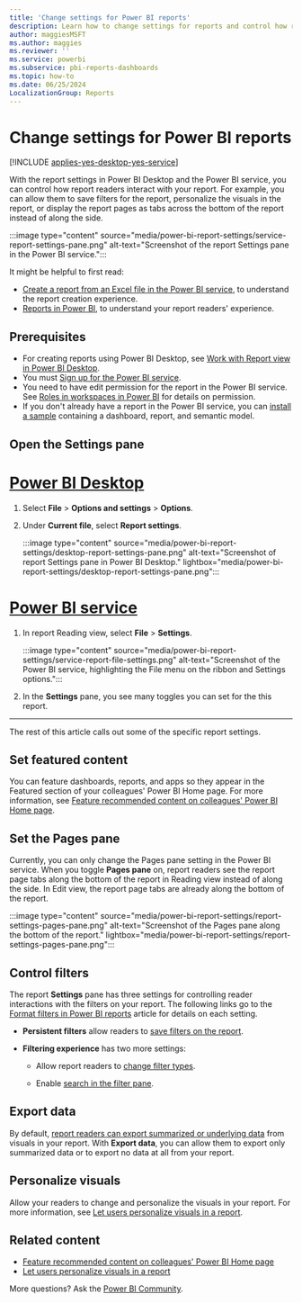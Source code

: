 ```yaml
---
title: 'Change settings for Power BI reports'
description: Learn how to change settings for reports and control how report readers interact with your reports in Power BI Desktop and the Power BI service.
author: maggiesMSFT
ms.author: maggies
ms.reviewer: ''
ms.service: powerbi
ms.subservice: pbi-reports-dashboards
ms.topic: how-to
ms.date: 06/25/2024
LocalizationGroup: Reports
---
```

# Change settings for Power BI reports

[!INCLUDE [applies-yes-desktop-yes-service](../includes/applies-yes-desktop-yes-service.md)]

With the report settings in Power BI Desktop and the Power BI service, you can control how report readers interact with your report. For example, you can allow them to save filters for the report, personalize the visuals in the report, or display the report pages as tabs across the bottom of the report instead of along the side.

:::image type="content" source="media/power-bi-report-settings/service-report-settings-pane.png" alt-text="Screenshot of the report Settings pane in the Power BI service.":::

It might be helpful to first read:

- [Create a report from an Excel file in the Power BI service](service-report-create-new.md), to understand the report creation experience.
- [Reports in Power BI](../consumer/end-user-reports.md), to understand your report readers' experience.

## Prerequisites

- For creating reports using Power BI Desktop, see [Work with Report view in Power BI Desktop](desktop-report-view.md).
- You must [Sign up for the Power BI service](../fundamentals/service-self-service-signup-for-power-bi.md).
- You need to have edit permission for the report in the Power BI service. See [Roles in workspaces in Power BI](../collaborate-share/service-roles-new-workspaces.md) for details on permission.
- If you don't already have a report in the Power BI service, you can [install a sample](sample-datasets.md#install-built-in-samples) containing a dashboard, report, and semantic model.

## Open the Settings pane

# [Power BI Desktop](#tab/powerbi-desktop)

1. Select **File** > **Options and settings** > **Options**.
1. Under **Current file**, select **Report settings**.

    :::image type="content" source="media/power-bi-report-settings/desktop-report-settings-pane.png" alt-text="Screenshot of report Settings pane in Power BI Desktop." lightbox="media/power-bi-report-settings/desktop-report-settings-pane.png":::

# [Power BI service](#tab/powerbi-service)

1. In report Reading view, select **File** > **Settings**.

    :::image type="content" source="media/power-bi-report-settings/service-report-file-settings.png" alt-text="Screenshot of the Power BI service, highlighting the File menu on the ribbon and Settings options.":::

1. In the **Settings** pane, you see many toggles you can set for the this report.

---

The rest of this article calls out some of the specific report settings.

## Set featured content

You can feature dashboards, reports, and apps so they appear in the Featured section of your colleagues' Power BI Home page. For more information, see [Feature recommended content on colleagues' Power BI Home page](../collaborate-share/service-featured-content.md).

## Set the Pages pane

Currently, you can only change the Pages pane setting in the Power BI service. When you toggle **Pages pane** on, report readers see the report page tabs along the bottom of the report in Reading view instead of along the side. In Edit view, the report page tabs are already along the bottom of the report.

:::image type="content" source="media/power-bi-report-settings/report-settings-pages-pane.png" alt-text="Screenshot of the Pages pane along the bottom of the report." lightbox="media/power-bi-report-settings/report-settings-pages-pane.png":::

## Control filters

The report **Settings** pane has three settings for controlling reader interactions with the filters on your report. The following links go to the [Format filters in Power BI reports](power-bi-report-filter.md) article for details on each setting.

- **Persistent filters** allow readers to [save filters on the report](power-bi-report-filter.md#allow-saving-filters).

- **Filtering experience** has two more settings:

  - Allow report readers to [change filter types](power-bi-report-filter.md#restrict-changes-to-filter-type).

  - Enable [search in the filter pane](power-bi-report-filter.md#filters-pane-search).

## Export data

By default, [report readers can export summarized or underlying data](/power-bi/visuals/power-bi-visualization-export-data) from visuals in your report. With **Export data**, you can allow them to export only summarized data or to export no data at all from your report.

## Personalize visuals

Allow your readers to change and personalize the visuals in your report. For more information, see [Let users personalize visuals in a report](power-bi-personalize-visuals.md).

## Related content

- [Feature recommended content on colleagues' Power BI Home page](../collaborate-share/service-featured-content.md)
- [Let users personalize visuals in a report](power-bi-personalize-visuals.md)

More questions? Ask the [Power BI Community](https://community.powerbi.com/).
